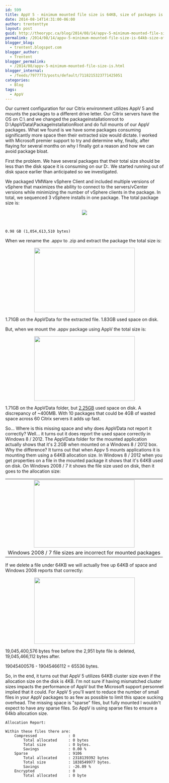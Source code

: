 ```yaml
---
id: 599
title: AppV 5 - minimum mounted file size is 64KB, size of packages is misrepresented on 2008R2/Windows 7
date: 2014-08-14T14:31:00-06:00
author: trententtye
layout: post
guid: http://theorypc.ca/blog/2014/08/14/appv-5-minimum-mounted-file-size-is-64kb-size-of-packages-is-misrepresented-on-2008r2windows-7/
permalink: /2014/08/14/appv-5-minimum-mounted-file-size-is-64kb-size-of-packages-is-misrepresented-on-2008r2windows-7/
blogger_blog:
  - trentent.blogspot.com
blogger_author:
  - Trentent
blogger_permalink:
  - /2014/08/appv-5-minimum-mounted-file-size-is.html
blogger_internal:
  - /feeds/7977773/posts/default/7118215323771425051
categories:
  - Blog
tags:
  - AppV
---
```

Our current configuration for our Citrix environment utilizes AppV 5 and mounts the packages to a different drive letter.  Our Citrix servers have the OS on C:\ and we changed the packageinstallationroot to D:\AppVData\PackageInstallationRoot and do full mounts of our AppV packages.  What we found is we have some packages consuming significantly more space then their extracted size would dictate.  I worked with Microsoft premier support to try and determine why, finally, after flaying for several months on why I finally got a reason and how we can avoid package bloat.

First the problem.  We have several packages that their total size should be less than the disk space it is consuming on our D:\.  We started running out of disk space earlier than anticipated so we investigated.

We packaged VMWare vSphere Client and included multiple versions of vSphere that maximizes the ability to connect to the servers/vCenter versions while minimizing the number of vSphere clients in the package.  In total, we sequenced 3 vSphere installs in one package.  The total package size is:

<div style="clear: both; text-align: center;">
  <a style="margin-left: 1em; margin-right: 1em;" href="http://1.bp.blogspot.com/-DBvqzyPquFU/U-0SmUAAygI/AAAAAAAAAd4/P6dmN2rb2Pw/s1600/CompressedPackageSize.png"><img src="http://1.bp.blogspot.com/-DBvqzyPquFU/U-0SmUAAygI/AAAAAAAAAd4/P6dmN2rb2Pw/s1600/CompressedPackageSize.png" border="0" /></a>
</div>

&nbsp;


```plaintext
0.98 GB (1,054,613,510 bytes)
```

When we rename the .appv to .zip and extract the package the total size is:

<div style="clear: both; text-align: center;">
  <a style="margin-left: 1em; margin-right: 1em;" href="http://3.bp.blogspot.com/-btOOdImYx0o/U-0TgHoZpcI/AAAAAAAAAeA/5lRXpOW3RtM/s1600/E-Drive-Properties.png"><img src="http://3.bp.blogspot.com/-btOOdImYx0o/U-0TgHoZpcI/AAAAAAAAAeA/5lRXpOW3RtM/s1600/E-Drive-Properties.png" width="320" height="205" border="0" /></a>
</div>

1.71GB on the AppVData for the extracted file.  1.83GB used space on disk.

But, when we mount the .appv package using AppV the total size is:

<div style="clear: both; text-align: center;">
  <a style="margin-left: 1em; margin-right: 1em;" href="http://1.bp.blogspot.com/-G0EYFS0AeVY/U-0TxiZaaMI/AAAAAAAAAeI/o1U8v40vv5Q/s1600/D-Drive-Properties.png"><img src="http://1.bp.blogspot.com/-G0EYFS0AeVY/U-0TxiZaaMI/AAAAAAAAAeI/o1U8v40vv5Q/s1600/D-Drive-Properties.png" width="320" height="205" border="0" /></a>
</div>

1.71GB on the AppVData folder, but <u>2.25GB</u> used space on disk.  A discrepancy of ~400MB.  With 10 packages that could be 4GB of wasted space across 60 Citrix servers it adds up fast.

So...  Where is this missing space and why does AppVData not report it correctly?  Well... it turns out it does report the used space correctly in Windows 8 / 2012.  The AppVData folder for the mounted application actually shows that it's 2.2GB when mounted on a Windows 8 / 2012 box.  Why the difference?  It turns out that when Appv 5 mounts applications it is mounting them using a 64KB allocation size.  In Windows 8 / 2012 when you get properties on a file in the mounted package it shows that it's 64KB used on disk.  On Windows 2008 / 7 it shows the file size used on disk, then it goes to the allocation size:

<table style="margin-left: auto; margin-right: auto; text-align: center;" cellspacing="0" cellpadding="0" align="center">
  <tr>
    <td style="text-align: center;">
      <a style="margin-left: auto; margin-right: auto;" href="http://4.bp.blogspot.com/-2nJ9mW13Gck/U-0VTpjOh9I/AAAAAAAAAeQ/5VFfBvXOP6E/s1600/size-on-disk.png"><img src="http://4.bp.blogspot.com/-2nJ9mW13Gck/U-0VTpjOh9I/AAAAAAAAAeQ/5VFfBvXOP6E/s1600/size-on-disk.png" width="320" height="215" border="0" /></a>
    </td>
  </tr>
  
  <tr>
    <td style="text-align: center;">
      Windows 2008 / 7 file sizes are incorrect for mounted packages
    </td>
  </tr>
</table>

If we delete a file under 64KB we will actually free up 64KB of space and Windows 2008 reports that correctly:

<div style="clear: both; text-align: center;">
  <a style="margin-left: 1em; margin-right: 1em;" href="http://4.bp.blogspot.com/-DV1i4Tbu4Tg/U-0WWZFoHHI/AAAAAAAAAeY/QlRUR3_Afyo/s1600/free-space.png"><img src="http://4.bp.blogspot.com/-DV1i4Tbu4Tg/U-0WWZFoHHI/AAAAAAAAAeY/QlRUR3_Afyo/s1600/free-space.png" width="320" height="211" border="0" /></a>
</div>

19,045,400,576 bytes free before the 2,951 byte file is deleted, 19,045,466,112 bytes after.

19045400576 - 19045466112 = 65536 bytes.

So, in the end, it turns out that AppV 5 utilizes 64KB cluster size even if the allocation size on the disk is 4KB.  I'm not sure if having mismatched cluster sizes impacts the performance of AppV but the Microsoft support personnel implied that it could.  For AppV 5 you'll want to reduce the number of small files in your AppV packages to as few as possible to limit this space sucking overhead.  The missing space is "sparse" files, but fully mounted I wouldn't expect to have any sparse files.  So AppV is using sparse files to ensure a 64kb allocation size.


```plaintext
Allocation Report:

Within these files there are:
    Compressed              : 0
        Total allocated     : 0 bytes
        Total size          : 0 bytes.
        Savings             : 0.00 %
    Sparse                  : 9106
        Total allocated     : 2318139392 bytes
        Total size          : 1838549977 bytes.
        Savings             : -26.09 %
    Encrypted               : 0
        Total allocated     : 0 byte
```


